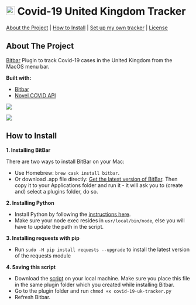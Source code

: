 # <img src="https://www.countryflags.io/gb/shiny/48.png" alt="Logo" height="24"> Covid-19 United Kingdom Tracker

[About the Project](#about-the-project) | [How to Install](#how-to-install) | [Set up my own tracker](#set-up-my-own-tracker) | [License](#license)


## About The Project

[Bitbar](https://getbitbar.com/) Plugin to track Covid-19 cases in the United Kingdom from the MacOS menu bar.

**Built with:**

- [Bitbar](https://getbitbar.com/)
- [Novel COVID API](https://github.com/NovelCOVID/API)

![](https://i.imgur.com/6zvKxDI.png)

![](https://i.imgur.com/6cttnCW.png)

## How to Install

**1. Installing BitBar**

There are two ways to install BitBar on your Mac:

- Use Homebrew: `brew cask install bitbar`.
- Or download .app file directly: [Get the latest version of BitBar](https://github.com/matryer/bitbar/releases). Then copy it to your Applications folder and run it - it will ask you to (create and) select a plugins folder, do so.

**2. Installing Python**

- Install Python by following the [instructions here](https://www.python.org/downloads/).
- Make sure your node exec resides in `usr/local/bin/node`, else you will have to update the path in the script.

**3. Installing requests with pip**

- Run `sudo -H pip install requests --upgrade` to install the latest version of the requests module

**4. Saving this script**

- Download the [script](https://github.com/benjamin-sommer/covid-19-uk-tracker/master/covid-19-uk-tracker.py) on your local machine. Make sure you place this file in the same plugin folder which you created while installing Bitbar.
- Go to the plugin folder and run `chmod +x covid-19-uk-tracker.py`
- Refresh Bitbar.

